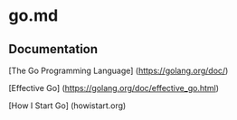 # go.md

## Documentation
[The Go Programming Language] (https://golang.org/doc/)

[Effective Go] (https://golang.org/doc/effective_go.html)

[How I Start Go] (howistart.org)

